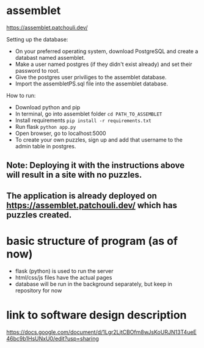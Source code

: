 # assemblet
https://assemblet.patchouli.dev/

Setting up the database:
- On your preferred operating system, download PostgreSQL and create a databast named assemblet.
- Make a user named postgres (if they didn't exist already) and set their password to root.
- Give the postgres user priviliges to the assemblet database.
- Import the assembletPS.sql file into the assemblet database.

How to run:
- Download python and pip
- In terminal, go into assemblet folder `cd PATH_TO_ASSEMBLET`
- Install requirements `pip install -r requirements.txt`
- Run flask `python app.py`
- Open browser, go to localhost:5000
- To create your own puzzles, sign up and add that username to the admin table in postgres.

## Note: Deploying it with the instructions above will result in a site with no puzzles. 
## The application is already deployed on https://assemblet.patchouli.dev/ which has puzzles created.

# basic structure of program (as of now)
- flask (python) is used to run the server
- html/css/js files have the actual pages
- database will be run in the background separately, but keep in repository for now

# link to software design description
https://docs.google.com/document/d/1Lgr2LjtCBOfm8wJsKoURJN13T4ueE46bc9b1HsUNxU0/edit?usp=sharing
